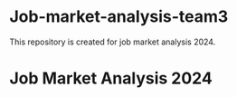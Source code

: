 # Job-market-analysis-team3
This repository is created for job market analysis 2024.
# Job Market Analysis 2024
